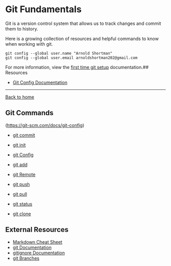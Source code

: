 # Git Fundamentals

Git is a version control system that allows us to track changes and commit them to history.

Here is a growing collection of resources and helpful commands to know when working with git.
 ```
git config --global user.name "Arnold Shortman"
git config --global user.email arnoldshortman202@gmail.com
```
For more information, view the [first time git setup](https://git-scm.com/book/en/v2/Getting-Started-First-Time-Git-Setup) documentation.## Resources

- [Git Config Documentation](https://git-scm.com/docs/git-config)

---

[Back to home](../README.md)
## Git Commands

(https://git-scm.com/docs/git-config)

- [git commit](./Commands/Commit.md)

- [git init](./Commands/Init.md)

- [git Config](./Commands/Config.md)

- [git add](./Commands/Add.md)

- [git Remote](./Commands/Remote.md)

- [git push](./Commands/Push.md)

- [git pull](./Commands/Pull.md)

- [git status](./Commands/Status.md)

- [git clone](./Commands/Clone.md)


## External Resources
- [Markdown Cheat Sheet](https://www.markdownguide.org/cheat-sheet/)
- [git Documentation](https://git-scm.com/docs)
- [gitignore Documentation](https://git-scm.com/docs/gitignore)
- [git Branches](https://git-scm.com/book/en/v2/Git-Branching-Branches-in-a-Nutshell)